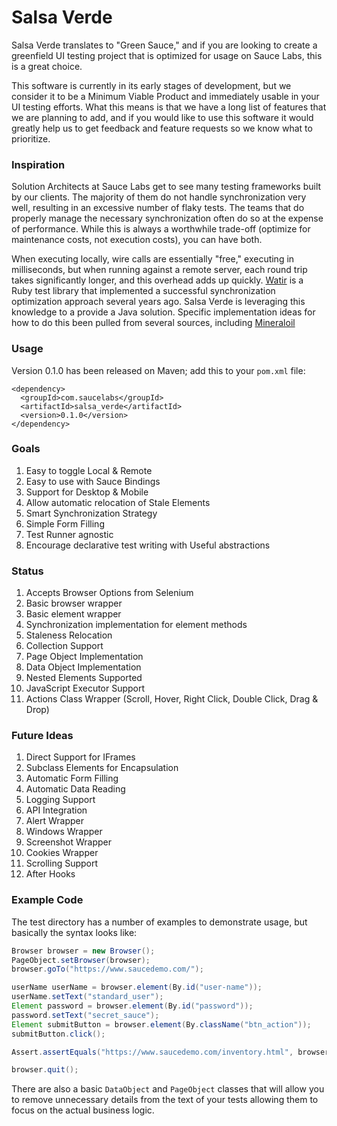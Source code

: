 # Salsa Verde

Salsa Verde translates to "Green Sauce," and if you are looking to create a greenfield UI testing project that
is optimized for usage on Sauce Labs, this is a great choice.

This software is currently in its early stages of development, but we consider it to be
a Minimum Viable Product and immediately usable in your UI testing efforts. 
What this means is that we have a long list of features that we are planning to add, 
and if you would like to use this software it would greatly help us to get feedback and 
feature requests so we know what to prioritize.

### Inspiration

Solution Architects at Sauce Labs get to see many testing frameworks built by our clients.
The majority of them do not handle synchronization very well, resulting in an excessive
number of flaky tests. The teams that do properly manage the necessary synchronization
often do so at the expense of performance. While this is always a worthwhile trade-off
(optimize for maintenance costs, not execution costs), you can have both.

When executing locally, wire calls are essentially "free," executing in milliseconds, but
when running against a remote server, each round trip takes significantly longer, and
this overhead adds up quickly. [Watir](https://watir.com) is a Ruby test library that
 implemented a successful synchronization optimization approach several years ago. Salsa Verde is 
 leveraging this knowledge to a provide a Java solution. Specific implementation ideas
 for how to do this been pulled from several sources, including
 [Mineraloil](https://github.com/titusfortner/mineraloil-selenium)

### Usage

Version 0.1.0 has been released on Maven; add this to your `pom.xml` file:
```
<dependency>
  <groupId>com.saucelabs</groupId>
  <artifactId>salsa_verde</artifactId>
  <version>0.1.0</version>
</dependency>
```

### Goals

1. Easy to toggle Local & Remote
2. Easy to use with Sauce Bindings
3. Support for Desktop & Mobile
4. Allow automatic relocation of Stale Elements
5. Smart Synchronization Strategy
6. Simple Form Filling
7. Test Runner agnostic
8. Encourage declarative test writing with Useful abstractions 


### Status
1. Accepts Browser Options from Selenium
2. Basic browser wrapper
3. Basic element wrapper
4. Synchronization implementation for element methods
5. Staleness Relocation
6. Collection Support
7. Page Object Implementation
8. Data Object Implementation
9. Nested Elements Supported
10. JavaScript Executor Support
11. Actions Class Wrapper (Scroll, Hover, Right Click, Double Click, Drag & Drop)


### Future Ideas
1. Direct Support for IFrames
2. Subclass Elements for Encapsulation
3. Automatic Form Filling
4. Automatic Data Reading
5. Logging Support
6. API Integration
7. Alert Wrapper
8. Windows Wrapper
9. Screenshot Wrapper
10. Cookies Wrapper
11. Scrolling Support
12. After Hooks


### Example Code

 The test directory has a number of examples to demonstrate usage, but basically the syntax looks like:
 
 ```java
Browser browser = new Browser();
PageObject.setBrowser(browser);
browser.goTo("https://www.saucedemo.com/");

userName userName = browser.element(By.id("user-name"));
userName.setText("standard_user");
Element password = browser.element(By.id("password"));
password.setText("secret_sauce");
Element submitButton = browser.element(By.className("btn_action"));
submitButton.click();

Assert.assertEquals("https://www.saucedemo.com/inventory.html", browser.getCurrentUrl())

browser.quit();
```

There are also a basic `DataObject` and `PageObject` classes that will allow you to
remove unnecessary details from the text of your tests allowing them to focus on 
the actual business logic.
